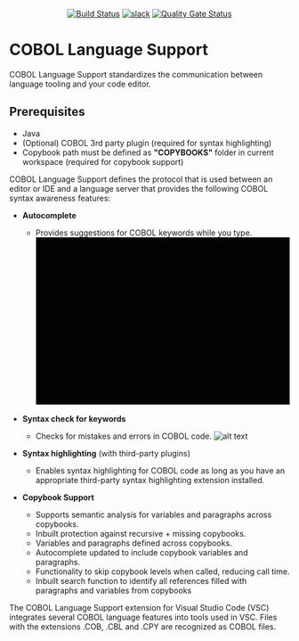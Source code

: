 <div id="header" align="center">

[![Build Status](https://ci.eclipse.org/che4z/buildStatus/icon?job=LSP+for+COBOL%2Fdevelopment)](https://ci.eclipse.org/che4z/job/LSP%20for%20COBOL/job/development/)
[![slack](https://img.shields.io/badge/chat-on%20Slack-blue)](https://join.slack.com/t/che4z/shared_invite/enQtNzk0MzA4NDMzOTIwLWIzMjEwMjJlOGMxNmMyNzQ1NWZlMzkxNmQ3M2VkYWNjMmE0MGQ0MjIyZmY3MTdhZThkZDg3NGNhY2FmZTEwNzQ)
[![Quality Gate Status](https://sonarcloud.io/api/project_badges/measure?project=eclipse_che-che4z-lsp-for-cobol&metric=alert_status)](https://sonarcloud.io/dashboard?id=eclipse_che-che4z-lsp-for-cobol)

</div>


# COBOL Language Support

COBOL Language Support standardizes the communication between language tooling and your code editor.

## Prerequisites

- Java
- (Optional) COBOL 3rd party plugin (required for syntax highlighting)
- Copybook path must be defined as **"COPYBOOKS"** folder in current workspace (required for copybook support)

COBOL Language Support defines the protocol that is used between an editor or IDE and a language server that provides the following COBOL syntax awareness features:

- **Autocomplete**

	- Provides suggestions for COBOL keywords while you type.
		<img src="Autocomplete.gif" alt="alt text" width="500px" height="300px">

- **Syntax check for keywords**

	- Checks for mistakes and errors in COBOL code.
		<img src="SyntaxCheck.gif" alt="alt text" width="500px" height="300px">
- **Syntax highlighting** (with third-party plugins)
	
	- Enables syntax highlighting for COBOL code as long as you have an appropriate third-party syntax highlighting extension installed.
	
- **Copybook Support**

	- Supports semantic analysis for variables and paragraphs across copybooks.
	- Inbuilt protection against recursive + missing copybooks.
	- Variables and paragraphs defined across copybooks.
	- Autocomplete updated to include copybook variables and paragraphs.
	- Functionality to skip copybook levels when called, reducing call time.
	- Inbuilt search function to identify all references filled with paragraphs and variables from copybooks
	
The COBOL Language Support extension for Visual Studio Code (VSC) integrates several COBOL language features into tools used in VSC. Files with the extensions .COB, .CBL and .CPY are recognized as COBOL files.
